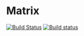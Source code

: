 # Matrix

[![Build Status](https://travis-ci.org/disrado/matrix.svg?branch=dev)](https://travis-ci.org/disrado/matrix)
[![Build status](https://ci.appveyor.com/api/projects/status/bxnc5x8ra7y5h1w8?svg=true)](https://ci.appveyor.com/project/disrado/matrix)
